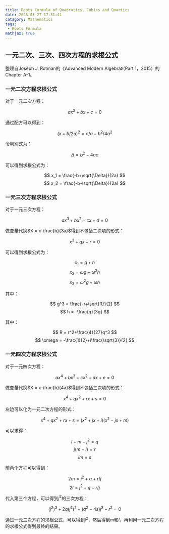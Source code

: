 ```yaml
---
title: Roots Formula of Quadratics, Cubics and Quartics
date: 2023-03-27 17:31:41
catagory: Mathematics
tags:
 - Roots Formula
mathjax: true
---
```


## 一元二次、三次、四次方程的求根公式

整理自Joseph J. Rotman的《Advanced Modern Algebra》（Part 1，2015）的Chapter A-1。

### 一元二次方程求根公式

对于一元二次方程：

$$ ax^2+bx+c = 0 $$

通过配方可以得到：

$$ (x+b/2a)^2 = c/a-b^2/4a^2 $$

令判别式为：

$$ \Delta = b^2-4ac $$

可以得到求根公式为：

$$ x_1 = \frac{-b+\sqrt{\Delta}}{2a} $$
$$ x_2 = \frac{-b-\sqrt{\Delta}}{2a} $$

### 一元三次方程求根公式

对于一元三次方程：

$$ ax^3+bx^2+cx+d = 0 $$

做变量代换$X = x-\frac{b}{3a}$得到不包括二次项的形式：

$$ x^3+qx+r= 0 $$

可以得到求根公式为：

$$ x_1 = g+h $$
$$ x_2 = \omega g + \omega ^2 h$$
$$ x_3 = \omega ^2 g + \omega h $$

其中：

$$ g^3 = \frac{-r+\sqrt{R}}{2} $$
$$ h = -\frac{q}{3g} $$

其中：

$$ R = r^2+\frac{4}{27}q^3 $$
$$ \omega = -\frac{1}{2}+i\frac{\sqrt{3}}{2} $$

### 一元四次方程求根公式

对于一元四次方程：

$$ ax^4+bx^3+cx^2+dx+e = 0 $$

做变量代换$X = x-\frac{b}{4a}$得到不包括三次项的形式：

$$ x^4+qx^2+rx+s = 0 $$

左边可以化为一元二次方程的形式：

$$ x^4+qx^2+rx+s = (x^2+jx+l)(x^2-jx+m) $$

可以求得：

$$ l+m-j^2 = q $$
$$ j(m-l) = r $$
$$ lm = s $$

前两个方程可以得到：

$$ 2m = j^2 + q + r/j $$
$$ 2l = j^2 + q - r/j $$

代入第三个方程，可以得到$j^2$的三次方程：

$$ (j^2)^3 + 2q(j^2)^2 + (q^2-4s)j^2 - r^2 = 0 $$

通过一元三次方程的求根公式，可以得到$j^2$，然后得到$m$和$l$，再利用一元二次方程的求根公式得到最终的结果。